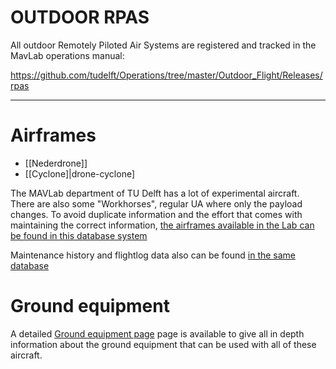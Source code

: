 # OUTDOOR RPAS

All outdoor Remotely Piloted Air Systems are registered and tracked in the MavLab operations manual:

https://github.com/tudelft/Operations/tree/master/Outdoor_Flight/Releases/rpas

----

# Airframes

* [[Nederdrone]]
* [[Cyclone]|drone-cyclone]

The MAVLab department of TU Delft has a lot of experimental aircraft. There are also some "Workhorses", regular UA where only the payload changes. To avoid duplicate information and the effort that comes with maintaining the correct information, [the airframes available in the Lab can be found in this database system ](http://log.mavlab.info/)

Maintenance history and flightlog data also can be found [in the same database](http://log.mavlab.info/)

# Ground equipment

A detailed [Ground equipment page](ground-equipment) page is available to give all in depth information about the ground equipment that can be used with all of these aircraft.